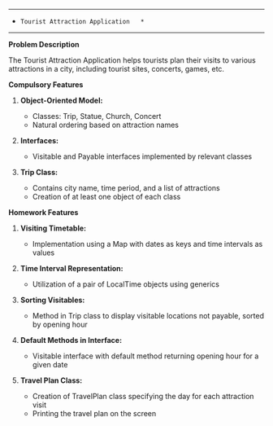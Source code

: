 ****************************************
*     Tourist Attraction Application   *
****************************************

**Problem Description**

The Tourist Attraction Application helps tourists plan their visits to various attractions in a city, including tourist sites, concerts, games, etc.

**Compulsory Features**

1. **Object-Oriented Model:**
   - Classes: Trip, Statue, Church, Concert
   - Natural ordering based on attraction names

2. **Interfaces:**
   - Visitable and Payable interfaces implemented by relevant classes

3. **Trip Class:**
   - Contains city name, time period, and a list of attractions
   - Creation of at least one object of each class

**Homework Features**

1. **Visiting Timetable:**
   - Implementation using a Map with dates as keys and time intervals as values

2. **Time Interval Representation:**
   - Utilization of a pair of LocalTime objects using generics

3. **Sorting Visitables:**
   - Method in Trip class to display visitable locations not payable, sorted by opening hour

4. **Default Methods in Interface:**
   - Visitable interface with default method returning opening hour for a given date

5. **Travel Plan Class:**
   - Creation of TravelPlan class specifying the day for each attraction visit
   - Printing the travel plan on the screen

